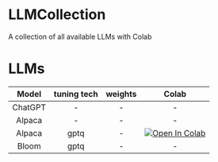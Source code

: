 # LLMCollection
A collection of all available LLMs with Colab

# LLMs
|Model|tuning tech|weights|Colab|
|:-:|:-:|:-:|:-:|
|ChatGPT|-|-|-|
|Alpaca|-|-|-|
|Alpaca|gptq|-|[![Open In Colab](https://colab.research.google.com/assets/colab-badge.svg)](https://colab.research.google.com/notebooks/basic_features_overview.ipynb)|
|Bloom|gptq|-|-|
